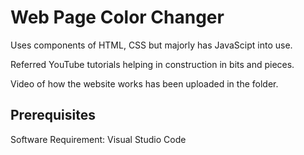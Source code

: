 # Web Page Color Changer
Uses components of HTML, CSS but majorly has JavaScipt into use.

Referred YouTube tutorials helping in construction in bits and pieces.

Video of how the website works has been uploaded in the folder.

## Prerequisites

Software Requirement: Visual Studio Code
